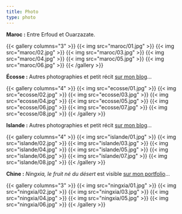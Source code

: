 ```yaml
---
title: Photo
type: photo
---
```


**Maroc :** Entre Erfoud et Ouarzazate.

{{< gallery columns="3" >}}
  {{< img src="maroc/01.jpg" >}}
  {{< img src="maroc/02.jpg" >}}
  {{< img src="maroc/03.jpg" >}}
  {{< img src="maroc/04.jpg" >}}
  {{< img src="maroc/05.jpg" >}}
  {{< img src="maroc/06.jpg" >}}
{{< /gallery >}}

**Écosse :** Autres photographies et petit récit [sur mon blog](https://lucamailhol.com/2023/05/randonnee-sur-la-west-highland-way/)...

{{< gallery columns="4" >}}
  {{< img src="ecosse/01.jpg" >}}
  {{< img src="ecosse/02.jpg" >}}
  {{< img src="ecosse/03.jpg" >}}
  {{< img src="ecosse/04.jpg" >}}
  {{< img src="ecosse/05.jpg" >}}
  {{< img src="ecosse/06.jpg" >}}
  {{< img src="ecosse/07.jpg" >}}
  {{< img src="ecosse/08.jpg" >}}
{{< /gallery >}}

**Islande :** Autres photographies et petit récit [sur mon blog](https://lucamailhol.com/2023/03/dix-jours-en-islande/)...

{{< gallery columns="4" >}}
  {{< img src="islande/01.jpg" >}}
  {{< img src="islande/02.jpg" >}}
  {{< img src="islande/03.jpg" >}}
  {{< img src="islande/04.jpg" >}}
  {{< img src="islande/05.jpg" >}}
  {{< img src="islande/06.jpg" >}}
  {{< img src="islande/07.jpg" >}}
  {{< img src="islande/08.jpg" >}}
{{< /gallery >}}

**Chine :** *Ningxia, le fruit né du désert* est visible [sur mon portfolio](https://lucamailhol.com/portfolio/cinema/le-fruit-ne-du-desert/)...

{{< gallery columns="3" >}}
  {{< img src="ningxia/01.jpg" >}}
  {{< img src="ningxia/02.jpg" >}}
  {{< img src="ningxia/03.jpg" >}}
  {{< img src="ningxia/04.jpg" >}}
  {{< img src="ningxia/05.jpg" >}}
  {{< img src="ningxia/06.jpg" >}}
{{< /gallery >}}